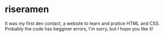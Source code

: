 # riseramen

It was my first dev contact, a website to learn and pratice HTML and CSS.
Probably the code has begginer errors, I'm sorry, but I hope you like it!
